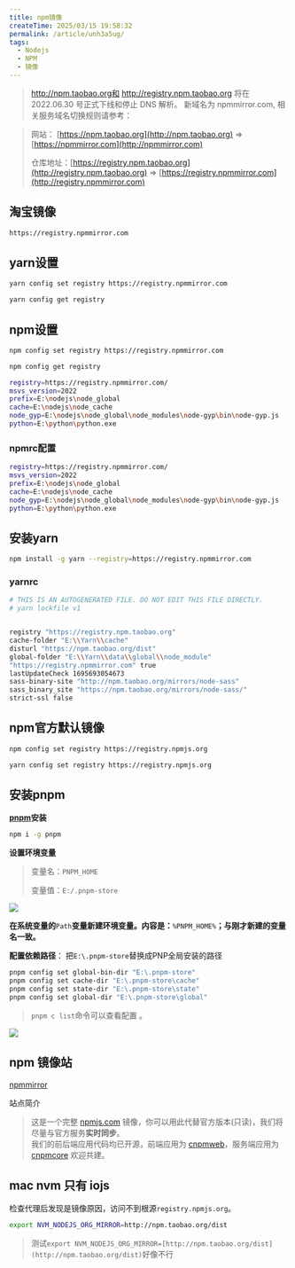 ```yaml
---
title: npm镜像
createTime: 2025/03/15 19:58:32
permalink: /article/unh3a5ug/
tags:
  - Nodejs
  - NPM
  - 镜像
---
```


> http://npm.taobao.org和 http://registry.npm.taobao.org 将在 2022.06.30 号正式下线和停止 DNS 解析。
> 新域名为 npmmirror.com, 相关服务域名切换规则请参考：

> 网站： [https://npm.taobao.org](http://npm.taobao.org) => [https://npmmirror.com](http://npmmirror.com)
>
> 仓库地址：[https://registry.npm.taobao.org](http://registry.npm.taobao.org) => [https://registry.npmmirror.com](http://registry.npmmirror.com)
>

## 淘宝镜像
```bash
https://registry.npmmirror.com
```

## yarn设置
```bash
yarn config set registry https://registry.npmmirror.com
```

```bash
yarn config get registry
```

## npm设置
```bash
npm config set registry https://registry.npmmirror.com
```

```bash
npm config get registry
```

```bash
registry=https://registry.npmmirror.com/
msvs_version=2022
prefix=E:\nodejs\node_global
cache=E:\nodejs\node_cache
node_gyp=E:\nodejs\node_global\node_modules\node-gyp\bin\node-gyp.js
python=E:\python\python.exe
```

### npmrc配置
```bash
registry=https://registry.npmmirror.com/
msvs_version=2022
prefix=E:\nodejs\node_global
cache=E:\nodejs\node_cache
node_gyp=E:\nodejs\node_global\node_modules\node-gyp\bin\node-gyp.js
python=E:\python\python.exe
```

## 安装yarn
```bash
npm install -g yarn --registry=https://registry.npmmirror.com
```

### yarnrc
```bash
# THIS IS AN AUTOGENERATED FILE. DO NOT EDIT THIS FILE DIRECTLY.
# yarn lockfile v1


registry "https://registry.npm.taobao.org"
cache-folder "E:\\Yarn\\cache"
disturl "https://npm.taobao.org/dist"
global-folder "E:\\Yarn\\data\\global\\node_module"
"https://registry.npmmirror.com" true
lastUpdateCheck 1695693054673
sass-binary-site "http://npm.taobao.org/mirrors/node-sass"
sass_binary_site "https://npm.taobao.org/mirrors/node-sass/"
strict-ssl false
```

## npm官方默认镜像
```bash
npm config set registry https://registry.npmjs.org
```

```bash
yarn config set registry https://registry.npmjs.org
```

## 安装pnpm
[**pnpm**](https://www.pnpm.cn/)**安装**

```bash
npm i -g pnpm
```

**设置环境变量**

> 变量名：`PNPM_HOME`
>
> 变量值：`E:/.pnpm-store`
>

![](https://cdn.nlark.com/yuque/0/2023/png/25907639/1695616001961-c5559118-53c7-461f-9a4f-055de2ba195d.png)

**在系统变量的**`Path`**变量新建环境变量。内容是：**`%PNPM_HOME%`**；与刚才新建的变量名一致。**

**配置依赖路径**： 把`E:\.pnpm-store`替换成PNP全局安装的路径  

```bash
pnpm config set global-bin-dir "E:\.pnpm-store"
pnpm config set cache-dir "E:\.pnpm-store\cache"
pnpm config set state-dir "E:\.pnpm-store\state"
pnpm config set global-dir "E:\.pnpm-store\global"
```

> `pnpm c list`命令可以查看配置 。
>

![](https://cdn.nlark.com/yuque/0/2023/png/25907639/1695616254148-7da413e1-42da-4504-a704-095f85987320.png)

## npm 镜像站
[npmmirror](https://npmmirror.com/)

站点简介

>  这是一个完整 [npmjs.com](https://www.npmjs.com) 镜像，你可以用此代替官方版本(只读)，我们将尽量与官方服务**实时同步**。  
我们的前后端应用代码均已开源，前端应用为 [cnpmweb](https://github.com/cnpm/cnpmweb)，服务端应用为 [cnpmcore](https://github.com/cnpm/cnpmcore) 欢迎共建。  
>

## mac nvm 只有 iojs
检查代理后发现是镜像原因，访问不到根源`registry.npmjs.org`。

```bash
export NVM_NODEJS_ORG_MIRROR=http://npm.taobao.org/dist
```

> 测试`export NVM_NODEJS_ORG_MIRROR=[http://npm.taobao.org/dist](http://npm.taobao.org/dist)`好像不行
>